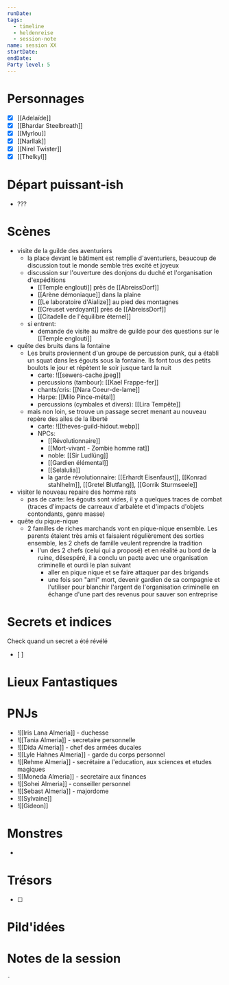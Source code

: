 ```yaml
---
runDate: 
tags:
  - timeline
  - heldenreise
  - session-note
name: session XX
startDate: 
endDate:
Party level: 5
---
```



# Personnages
- [x] [[Adelaïde]]
- [x] [[Bhardar Steelbreath]]
- [x] [[Myrlou]]
- [x] [[Narllak]]
- [x] [[Nirel Twister]]
- [x] [[Thelkyl]]

# Départ puissant-ish
- ???

# Scènes
- visite de la guilde des aventuriers
	- la place devant le bâtiment est remplie d'aventuriers, beaucoup de discussion tout le monde semble très excité et joyeux
	- discussion sur l'ouverture des donjons du duché et l'organisation d'expéditions
		- [[Temple englouti]] près de [[AbreissDorf]]
		- [[Arène démoniaque]] dans la plaine
		- [[Le laboratoire d'Aialize]] au pied des montagnes
		- [[Creuset verdoyant]] près de [[AbreissDorf]]
		- [[Citadelle de l'équilibre éternel]]
	- si entrent:
		- demande de visite au maître de guilde pour des questions sur le [[Temple englouti]]
- quête des bruits dans la fontaine
	- Les bruits proviennent d'un groupe de percussion punk, qui a établi un squat dans les égouts sous la fontaine. Ils font tous des petits boulots le jour et répètent le soir jusque tard la nuit
		- carte: ![[sewers-cache.jpeg]]
		- percussions (tambour): [[Kael Frappe-fer]]
		- chants/cris: [[Nara Coeur-de-lame]]
		- Harpe: [[Milo Pince-métal]]
		- percussions (cymbales et divers): [[Lira Tempête]]
	- mais non loin, se trouve un passage secret menant au nouveau repère des ailes de la liberté
		- carte: ![[theves-guild-hidout.webp]]
		- NPCs:
			- [[Révolutionnaire]]
			- [[Mort-vivant - Zombie homme rat]]
			- noble: [[Sir Ludlüng]]
			- [[Gardien élémental]]
			- [[Selalulia]]
			- la garde révolutionnaire: [[Erhardt Eisenfaust]], [[Konrad stahlhelm]], [[Gretel Blutfang]], [[Gorrik Sturmseele]]
- visiter le nouveau repaire des homme rats
	- pas de carte: les égouts sont vides, il y a quelques traces de combat (traces d'impacts de carreaux d'arbalète et d'impacts d'objets contondants, genre masse) 
- quête du pique-nique
	- 2 familles de riches marchands vont en pique-nique ensemble. Les parents étaient très amis et faisaient régulièrement des sorties ensemble, les 2 chefs de famille veulent reprendre la tradition
		- l'un des 2 chefs (celui qui a proposé) et en réalité au bord de la ruine, désespéré, il a conclu un pacte avec une organisation criminelle et ourdi le plan suivant
			- aller en pique nique et se faire attaquer par des brigands
			- une fois son "ami" mort, devenir gardien de sa compagnie et l'utiliser pour blanchir l'argent de l'organisation criminelle en échange d'une part des revenus pour sauver son entreprise

# Secrets et indices
Check quand un secret a été révélé
- [ ] 

# Lieux Fantastiques


# PNJs
- ![[Iris Lana Almeria]] - duchesse
- ![[Tania Almeria]] - secretaire personnelle
- ![[Dida Almeria]] - chef des armées ducales
- ![[Lyle Hahnes Almeria]] - garde du corps personnel
- ![[Rehme Almeria]] - secrétaire a l'education, aux sciences et etudes magiques
- ![[Moneda Almeria]] - secretaire aux finances 
- ![[Sohei Almeria]] - conseiller personnel
- ![[Sebast Almeria]] - majordome
- ![[Sylvaine]]
- ![[Gideon]]

# Monstres
- 

# Trésors
- [ ]


# Pild'idées
> 

# Notes de la session

```
- 
```
